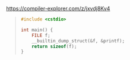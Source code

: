 https://compiler-explorer.com/z/jxvdj8Kv4

> ```c
> #include <cstdio>
> 
> int main() {
>     FILE f;
>     __builtin_dump_struct(&f, &printf);
>     return sizeof(f);
> }
> ```


